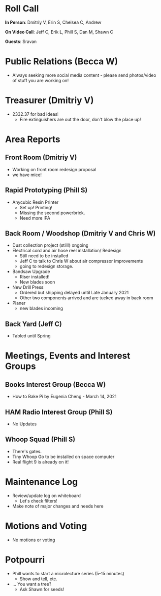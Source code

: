 # Roll Call
**In Person**: Dmitriy V, Erin S, Chelsea C, Andrew

**On Video Call**: Jeff C, Erik L, Phill S, Dan M, Shawn C

**Guests**: Sravan

# Public Relations (Becca W)
- Always seeking more social media content - please send photos/video of stuff you are working on!

# Treasurer (Dmitriy V)
- 2332.37 for bad ideas!
  - Fire extinguishers are out the door, don't blow the place up!

# Area Reports
## Front Room (Dmitriy V)
- Working on front room redesign proposal
- we have mice!
## Rapid Prototyping (Phill S)
- Anycubic Resin Printer
  - Set up! Printing!
  - Missing the second powerbrick.
  - Need more IPA
## Back Room / Woodshop (Dmitriy V and Chris W)
- Dust collection project (still!) ongoing
- Electrical cord and air hose reel installation/ Redesign
  - Still need to be installed
  - Jeff C to talk to Chris W about air compressor improvements
  - going to redesign storage. 
- Bandsaw Upgrade
  - Riser installed!
  - New blades soon
- New Drill Press
  - Ordered but shipping delayed until Late January 2021
  - Other two components arrived and are tucked away in back room
- Planer
  - new blades incoming
## Back Yard (Jeff C)
- Tabled until Spring

# Meetings, Events and Interest Groups
## Books Interest Group (Becca W)
- How to Bake Pi by Eugenia Cheng - March 14, 2021
## HAM Radio Interest Group (Phill S)
- No Updates
## Whoop Squad (Phill S)
- There's gates.
- Tiny Whoop Go to be installed on space computer
- Real flight 9 is already on it!

# Maintenance Log
- Review/update log on whiteboard
  - Let's check filters!
- Make note of major changes and needs here

# Motions and Voting
- No motions or voting

# Potpourri
- Phill wants to start a microlecture series (5-15 minutes)
  - Show and tell, etc. 
- ... You want a tree?
  - Ask Shawn for seeds!
